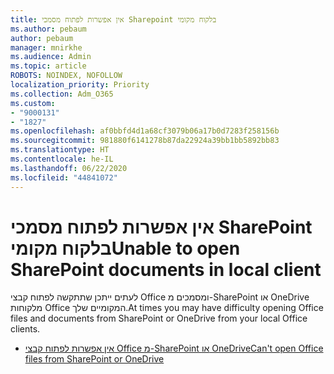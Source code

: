 ```yaml
---
title: אין אפשרות לפתוח מסמכי Sharepoint בלקוח מקומי
ms.author: pebaum
author: pebaum
manager: mnirkhe
ms.audience: Admin
ms.topic: article
ROBOTS: NOINDEX, NOFOLLOW
localization_priority: Priority
ms.collection: Adm_O365
ms.custom:
- "9000131"
- "1827"
ms.openlocfilehash: af0bbfd4d1a68cf3079b06a17b0d7283f258156b
ms.sourcegitcommit: 981880f6141278b87da22924a39bb1bb5892bb83
ms.translationtype: HT
ms.contentlocale: he-IL
ms.lasthandoff: 06/22/2020
ms.locfileid: "44841072"
---
```

# <a name="unable-to-open-sharepoint-documents-in-local-client"></a><span data-ttu-id="66a06-102">אין אפשרות לפתוח מסמכי SharePoint בלקוח מקומי</span><span class="sxs-lookup"><span data-stu-id="66a06-102">Unable to open SharePoint documents in local client</span></span>

<span data-ttu-id="66a06-103">לעתים ייתכן שתתקשה לפתוח קבצי Office ומסמכים מ-SharePoint או OneDrive מלקוחות Office המקומיים שלך.</span><span class="sxs-lookup"><span data-stu-id="66a06-103">At times you may have difficulty opening Office files and documents from SharePoint or OneDrive from your local Office clients.</span></span>

- [<span data-ttu-id="66a06-104">אין אפשרות לפתוח קבצי Office מ-SharePoint או OneDrive</span><span class="sxs-lookup"><span data-stu-id="66a06-104">Can't open Office files from SharePoint or OneDrive</span></span>](https://docs.microsoft.com/sharepoint/troubleshoot/administration/cant-open-office-files)
